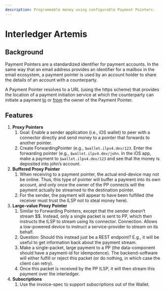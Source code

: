 ```yaml
---
description: Programmable money using configurable Payment Pointers.
---
```


# Interledger Artemis

## Background

Payment Pointers are a standardized identifier for payment accounts. In the same way that an email address provides an identifier for a mailbox in the email ecosystem, a payment pointer is used by an account holder to share the details of an account with a counterparty.

A Payment Pointer resolves to a URL \(using the https scheme\) that provides the location of a payment initiation service at which the counterparty can initiate a payment [to](https://github.com/interledger/rfcs/blob/master/0009-simple-payment-setup-protocol/0009-simple-payment-setup-protocol.md) or [from](https://github.com/interledger/rfcs/blob/master/0036-spsp-pull-payments/0036-spsp-pull-payments.md) the owner of the Payment Pointer.

## Features

1. **Proxy Pointers**
   1. Goal: Enable a sender application \(i.e., iOS wallet\) to peer with a connector directly and send money to a pointer that forwards to another pointer.
   2. Create ForwardingPointer \(e.g., `$wallet.ilpv4.dev/123`. Enter the forwarding pointer \(e.g., `$wallet.ilpv4.dev/john`. In the iOS app, make a payment to `$wallet.ilpv4.dev/123` and see that the money is deposited into john’s account.
2. **Buffered Proxy Pointer**
   1. When receiving to a payment pointer, the actual end-device may not be online. Thus, this type of pointer will buffer a payment into its own account, and only once the owner of the PP connects will the payment actually be streamed to the destination pointer.
   2. For the sender, the payment will appear to have been fulfilled \(the receiver must trust the ILSP not to steal money here\).
3. **Large-value Proxy Pointer**
   1. Similar to Forwarding Pointers, except that the sender doesn’t stream $$. Instead, only a single packet is sent to PP, which then instructs the ILSP to stream using its connector. Connection. Allows a low-powered device to instruct a service-provider to stream on its behalf.
   2. Question: Should this instead just be a REST endpoint? E.g., it will be useful to get information back about the payment stream.
   3. Make a single-packet, large payment to a PP \(the data-component should have a payment-id for idempotence\). The backend-software will either fulfill or reject this packet \(or do nothing, in which case the client can retry\).
   4. Once this packet is received by the PP ILSP, it will then stream this payment over the interledger.
4. **Subscriptions**
   1. Use the invoice-spec to support subscriptions out of the Wallet.

